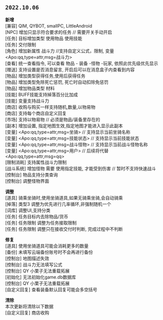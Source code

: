 ## `2022.10.06`

**新增**<br>
[兼容]			QIM, QYBOT, smallPC, LittleAndroid   
[NPC]			增加只显示符合要求的任务		// 需要开关手动开启  
[任务]			目标增加类型 使用物品 使用技能  
[任务]			交付限制  
[角色]			增加新属性 战斗力 //支持自定义公式，限制, 变量\<Apo:qq,type=attr,msg=战斗力>  
[查看]			统一查看指令, 可以查看 物品 - 装备 -怪物 -玩家,  依照此优先级优先显示  
[赠送]			支持设置是否消息留言, 开启后可以在消息盒子内查看到内容  
[物品]			增加类型获得任务,使用后获得任务  
[物品]			增加类型免除死亡惩罚, 死亡时自动扣除免惩罚  
[物品]			增加物品类型 材料  
[技能]			BUFF技能支持掉落百分比加成  
[技能]			变量支持战斗力  
[商店]			收购与购买一样支持随机,数量,以物易物  
[商店]			支持每个商店自定义回复  
[市场]			支持以物易物	// 必须是物品/装备里存在的  
[副本]			增加设置, 指定地图生效,指定地图才能进入显示此副本  
[变量]			\<Apo:qq,type=attr,msg=坐骑> // 支持显示当前坐骑名称  
[变量]			\<Apo:qq,type=attr,msg=技能状态> // 支持显示当前技能状态  
[变量]			\<Apo:qq,type=attr,msg=战斗怪物> // 支持显示当前战斗怪物名称  
[变量]			\<Apo:qq,type=attr,msg=用户> // 后续将代替\<Apo:qq,type=attr,msg=qq>  
[限制消耗]		支持属性战斗力限制  
[战斗系统]		增加怪物 需要 使用指定技能, 才能受到伤害 // 暂时不支持快速战斗  
[控制台]		物品支持分类查询  
[控制台]		调整怪物界面  

**调整**<br>
[道具]			骑乘坐骑时,使用坐骑道具,如果无骑乘坐骑,会自动骑乘  
[掉落]			类型3 调整为优先进行几率循环,非强制随机一个  
[词库]			调整UI,支持分类  
[任务]			任务目标内去除物品/货币  
[任务]			任务限制 调整为任务接取限制  
[任务]			任务限制 调整只在接收交付时判断, 完成过程中不判断  

**修复**<br>
[道具]			使用坐骑道具可能会消耗更多的数量  
[备份]			未填写云端备份账号时不会再进行备份  
[控制台]	    地图描述失效  
[控制台]		战斗力无法填写公式  
[控制台]		QY 小栗子无法重载拓展  
[初始化]		无法初始化game.db数据库  
[控制台]		QY 小栗子无法重载拓展  
[自定义回复]	查看装备默认回复可能会多空括号  

**清除**<br>
本次更新将清除以下数据  
[自定义回复]    商店收购